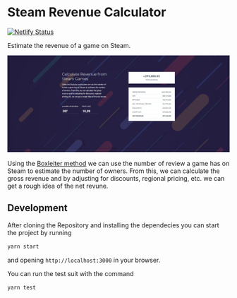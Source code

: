 # Steam Revenue Calculator

[![Netlify Status](https://api.netlify.com/api/v1/badges/c909a66b-8939-49ba-85b1-a71dab5d8bee/deploy-status)](https://app.netlify.com/sites/jovial-tesla-446fc9/deploys)

Estimate the revenue of a game on Steam.

![Screenshot](screenshot.png)

Using the [Boxleiter method](http://greyaliengames.com/blog/how-to-estimate-how-many-sales-a-steam-game-has-made/)    we can use the number of review a game has on Steam to estimate the number of owners. From this, we can calculate the gross revenue and by adjusting for discounts, regional pricing, etc. we can get a rough idea of the net revune.

## Development

After cloning the Repository and installing the dependecies you can start the project by running

```sh
yarn start
```

and opening `http://localhost:3000` in your browser.

You can run the test suit with the command

```sh
yarn test
```
